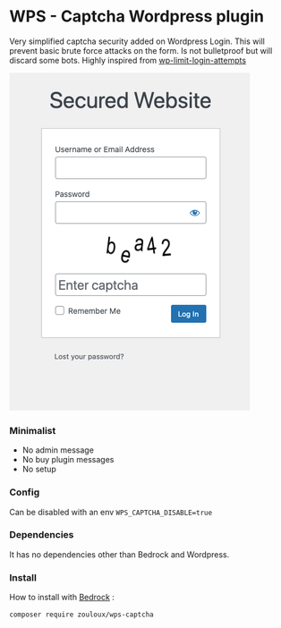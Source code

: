# WPS - Captcha Wordpress plugin

Very simplified captcha security added on Wordpress Login.
This will prevent basic brute force attacks on the form.
Is not bulletproof but will discard some bots.
Highly inspired from [wp-limit-login-attempts](https://wordpress.org/plugins/wp-limit-login-attempts/)

![captcha.png](captcha.png)

### Minimalist
- No admin message
- No buy plugin messages
- No setup

### Config
Can be disabled with an env `WPS_CAPTCHA_DISABLE=true`

### Dependencies
It has no dependencies other than Bedrock and Wordpress.

### Install

How to install with [Bedrock](https://roots.io/bedrock/) :

```bash
composer require zouloux/wps-captcha
```
